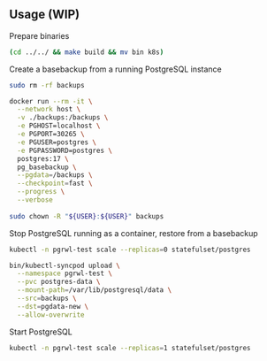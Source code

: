 ## Usage (WIP)

Prepare binaries

```bash
(cd ../../ && make build && mv bin k8s)
```

Create a basebackup from a running PostgreSQL instance

```bash
sudo rm -rf backups

docker run --rm -it \
  --network host \
  -v ./backups:/backups \
  -e PGHOST=localhost \
  -e PGPORT=30265 \
  -e PGUSER=postgres \
  -e PGPASSWORD=postgres \
  postgres:17 \
  pg_basebackup \
  --pgdata=/backups \
  --checkpoint=fast \
  --progress \
  --verbose
  
sudo chown -R "${USER}:${USER}" backups
```

Stop PostgreSQL running as a container, restore from a basebackup

```bash
kubectl -n pgrwl-test scale --replicas=0 statefulset/postgres

bin/kubectl-syncpod upload \
  --namespace pgrwl-test \
  --pvc postgres-data \
  --mount-path=/var/lib/postgresql/data \
  --src=backups \
  --dst=pgdata-new \
  --allow-overwrite
```

Start PostgreSQL 

```bash
kubectl -n pgrwl-test scale --replicas=1 statefulset/postgres
```

